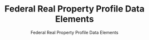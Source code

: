 ---
layout: resources-landing
title: "Federal Real Property Profile Data Elements"
subtitle: "Federal Real Property Profile Data Elements"
doc-link: ../assets/files/Controller Alert Federal Real Property Profile Data Elements_2016.12.01.pdf
filters: frpc controller-alert omb 2017 archived
fiscal_year: 2017
---